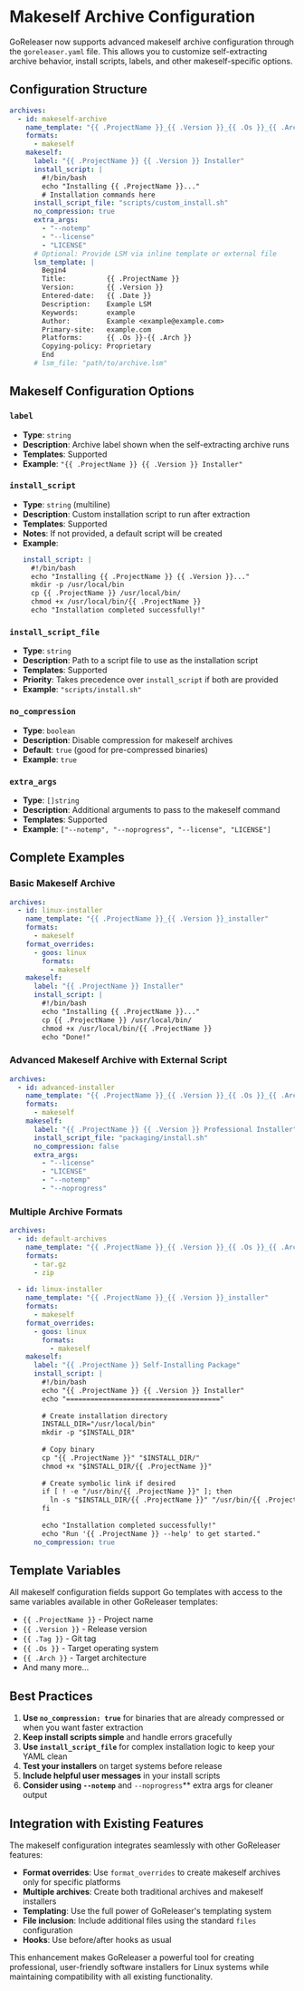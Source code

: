 # Makeself Archive Configuration

GoReleaser now supports advanced makeself archive configuration through the `goreleaser.yaml` file. This allows you to customize self-extracting archive behavior, install scripts, labels, and other makeself-specific options.

## Configuration Structure

```yaml
archives:
  - id: makeself-archive
    name_template: "{{ .ProjectName }}_{{ .Version }}_{{ .Os }}_{{ .Arch }}"
    formats:
      - makeself
    makeself:
      label: "{{ .ProjectName }} {{ .Version }} Installer"
      install_script: |
        #!/bin/bash
        echo "Installing {{ .ProjectName }}..."
        # Installation commands here
      install_script_file: "scripts/custom_install.sh"
      no_compression: true
      extra_args:
        - "--notemp"
        - "--license"
        - "LICENSE"
      # Optional: Provide LSM via inline template or external file
      lsm_template: |
        Begin4
        Title:          {{ .ProjectName }}
        Version:        {{ .Version }}
        Entered-date:   {{ .Date }}
        Description:    Example LSM
        Keywords:       example
        Author:         Example <example@example.com>
        Primary-site:   example.com
        Platforms:      {{ .Os }}-{{ .Arch }}
        Copying-policy: Proprietary
        End
      # lsm_file: "path/to/archive.lsm"
```

## Makeself Configuration Options

### `label`
- **Type**: `string`
- **Description**: Archive label shown when the self-extracting archive runs
- **Templates**: Supported
- **Example**: `"{{ .ProjectName }} {{ .Version }} Installer"`

### `install_script`
- **Type**: `string` (multiline)
- **Description**: Custom installation script to run after extraction
- **Templates**: Supported
- **Notes**: If not provided, a default script will be created
- **Example**:
  ```yaml
  install_script: |
    #!/bin/bash
    echo "Installing {{ .ProjectName }} {{ .Version }}..."
    mkdir -p /usr/local/bin
    cp {{ .ProjectName }} /usr/local/bin/
    chmod +x /usr/local/bin/{{ .ProjectName }}
    echo "Installation completed successfully!"
  ```

### `install_script_file`
- **Type**: `string`
- **Description**: Path to a script file to use as the installation script
- **Templates**: Supported
- **Priority**: Takes precedence over `install_script` if both are provided
- **Example**: `"scripts/install.sh"`

### `no_compression`
- **Type**: `boolean`
- **Description**: Disable compression for makeself archives
- **Default**: `true` (good for pre-compressed binaries)
- **Example**: `true`

### `extra_args`
- **Type**: `[]string`
- **Description**: Additional arguments to pass to the makeself command
- **Templates**: Supported
- **Example**: `["--notemp", "--noprogress", "--license", "LICENSE"]`

## Complete Examples

### Basic Makeself Archive

```yaml
archives:
  - id: linux-installer
    name_template: "{{ .ProjectName }}_{{ .Version }}_installer"
    formats:
      - makeself
    format_overrides:
      - goos: linux
        formats:
          - makeself
    makeself:
      label: "{{ .ProjectName }} Installer"
      install_script: |
        #!/bin/bash
        echo "Installing {{ .ProjectName }}..."
        cp {{ .ProjectName }} /usr/local/bin/
        chmod +x /usr/local/bin/{{ .ProjectName }}
        echo "Done!"
```

### Advanced Makeself Archive with External Script

```yaml
archives:
  - id: advanced-installer
    name_template: "{{ .ProjectName }}_{{ .Version }}_{{ .Os }}_{{ .Arch }}"
    formats:
      - makeself
    makeself:
      label: "{{ .ProjectName }} {{ .Version }} Professional Installer"
      install_script_file: "packaging/install.sh"
      no_compression: false
      extra_args:
        - "--license"
        - "LICENSE"
        - "--notemp"
        - "--noprogress"
```

### Multiple Archive Formats

```yaml
archives:
  - id: default-archives
    name_template: "{{ .ProjectName }}_{{ .Version }}_{{ .Os }}_{{ .Arch }}"
    formats:
      - tar.gz
      - zip
    
  - id: linux-installer
    name_template: "{{ .ProjectName }}_{{ .Version }}_installer"
    formats:
      - makeself
    format_overrides:
      - goos: linux
        formats:
          - makeself
    makeself:
      label: "{{ .ProjectName }} Self-Installing Package"
      install_script: |
        #!/bin/bash
        echo "{{ .ProjectName }} {{ .Version }} Installer"
        echo "======================================"
        
        # Create installation directory
        INSTALL_DIR="/usr/local/bin"
        mkdir -p "$INSTALL_DIR"
        
        # Copy binary
        cp "{{ .ProjectName }}" "$INSTALL_DIR/"
        chmod +x "$INSTALL_DIR/{{ .ProjectName }}"
        
        # Create symbolic link if desired
        if [ ! -e "/usr/bin/{{ .ProjectName }}" ]; then
          ln -s "$INSTALL_DIR/{{ .ProjectName }}" "/usr/bin/{{ .ProjectName }}"
        fi
        
        echo "Installation completed successfully!"
        echo "Run '{{ .ProjectName }} --help' to get started."
      no_compression: true
```

## Template Variables

All makeself configuration fields support Go templates with access to the same variables available in other GoReleaser templates:

- `{{ .ProjectName }}` - Project name
- `{{ .Version }}` - Release version
- `{{ .Tag }}` - Git tag
- `{{ .Os }}` - Target operating system
- `{{ .Arch }}` - Target architecture
- And many more...

## Best Practices

1. **Use `no_compression: true`** for binaries that are already compressed or when you want faster extraction
2. **Keep install scripts simple** and handle errors gracefully
3. **Use `install_script_file`** for complex installation logic to keep your YAML clean
4. **Test your installers** on target systems before release
5. **Include helpful user messages** in your install scripts
6. **Consider using `--notemp`** and `--noprogress`** extra args for cleaner output

## Integration with Existing Features

The makeself configuration integrates seamlessly with other GoReleaser features:

- **Format overrides**: Use `format_overrides` to create makeself archives only for specific platforms
- **Multiple archives**: Create both traditional archives and makeself installers
- **Templating**: Use the full power of GoReleaser's templating system
- **File inclusion**: Include additional files using the standard `files` configuration
- **Hooks**: Use before/after hooks as usual

This enhancement makes GoReleaser a powerful tool for creating professional, user-friendly software installers for Linux systems while maintaining compatibility with all existing functionality.
